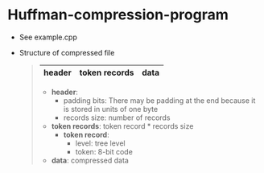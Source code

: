 # Huffman-compression-program
+ See example.cpp

+ Structure of compressed file

  > |header| token records | data |
  > |---------|-----------|-----------|
  >
  > + **header**: 
  >   + padding bits: There may be padding at the end because it is stored in units of one byte
  >   + records size: number of records
  > + **token records**: token record * records size
  >   + **token record**: 
  >     + level: tree level
  >     + token: 8-bit code
  > + **data**: compressed data

